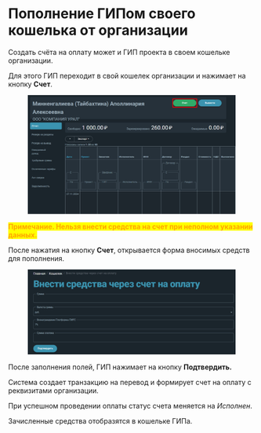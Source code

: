 # Пополнение ГИПом своего кошелька от организации

Создать счёта на оплату может и ГИП проекта в своем кошельке организации.

Для этого ГИП переходит в свой кошелек организации и нажимает на кнопку **Счет**.

<figure><img src="../../.gitbook/assets/image (87).png" alt=""><figcaption></figcaption></figure>

<mark style="color:orange;">**Примечание. Нельзя внести средства на счет при неполном указании данных.**</mark>

После нажатия на кнопку **Счет**, открывается форма вносимых средств для пополнения.

<figure><img src="../../.gitbook/assets/image (1249).png" alt=""><figcaption></figcaption></figure>

После заполнения полей, ГИП нажимает на кнопку **Подтвердить.**&#x20;

Система создает транзакцию на перевод и формирует счет на оплату с реквизитами организации.

При успешном проведении оплаты статус счета меняется на _Исполнен_.

Зачисленные средства отобразятся в кошельке ГИПа.
